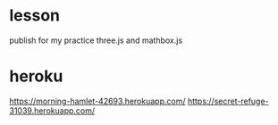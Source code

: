 # lesson
publish
for my practice three.js and mathbox.js

# heroku
https://morning-hamlet-42693.herokuapp.com/
https://secret-refuge-31039.herokuapp.com/
